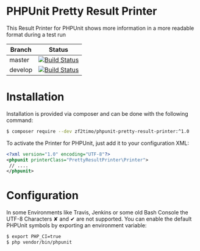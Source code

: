 # PHPUnit Pretty Result Printer

This Result Printer for PHPUnit shows more information in a more readable format during a test run

Branch  | Status
------- | ------
master  | [![Build Status](https://travis-ci.org/zf2timo/PHPUnitPrettyResultPrinter.svg?branch=master)](https://travis-ci.org/zf2timo/PHPUnitPrettyResultPrinter)
develop  | [![Build Status](https://travis-ci.org/zf2timo/PHPUnitPrettyResultPrinter.svg?branch=develop)](https://travis-ci.org/zf2timo/PHPUnitPrettyResultPrinter)

# Installation

Installation is provided via composer and can be done with the following command:
```bash 
$ composer require --dev zf2timo/phpunit-pretty-result-printer:^1.0
```

To activate the Printer for PHPUnit, just add it to your configuration XML:
```xml
<?xml version="1.0" encoding="UTF-8"?>
<phpunit printerClass="PrettyResultPrinter\Printer">
 // ....
</phpunit>
```
# Configuration

In some Environments like Travis, Jenkins or some old Bash Console the UTF-8 Characters ✘ and ✔ are not supported.
You can enable the default PHPUnit symbols by exporting an environment variable:
 ```bash
 $ export PHP_CI=true
 $ php vendor/bin/phpunit
 ```
